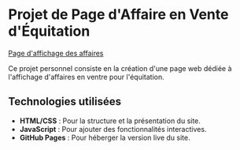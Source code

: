 # Projet de Page d'Affaire en Vente d'Équitation

[Page d'affichage des affaires](https://albanecoiffe.github.io/projetcommerce_2024/)   

Ce projet personnel consiste en la création d'une page web dédiée à l'affichage d'affaires en ventre pour l'équitation. 

## Technologies utilisées
- **HTML/CSS** : Pour la structure et la présentation du site.
- **JavaScript** : Pour ajouter des fonctionnalités interactives.
- **GitHub Pages** : Pour héberger la version live du site.
